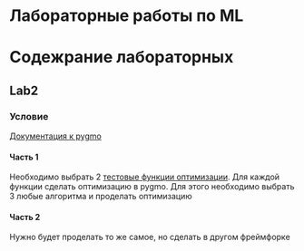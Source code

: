 # Лабораторные работы по ML

# Содежрание лабораторных

## Lab2
### Условие
[Документация к pygmo](https://esa.github.io/pygmo2/tutorials/coding_udp_simple.html)
#### Часть 1
Необходимо выбрать 2 [тестовые функции оптимизации](https://ru.wikipedia.org/wiki/%D0%A2%D0%B5%D1%81%D1%82%D0%BE%D0%B2%D1%8B%D0%B5_%D1%84%D1%83%D0%BD%D0%BA%D1%86%D0%B8%D0%B8_%D0%B4%D0%BB%D1%8F_%D0%BE%D0%BF%D1%82%D0%B8%D0%BC%D0%B8%D0%B7%D0%B0%D1%86%D0%B8%D0%B8).
Для каждой функции сделать оптимизацию в pygmo. Для этого необходимо выбрать 3 любые алгоритма и проделать оптимизацию

#### Часть 2
Нужно будет проделать то же самое, но сделать в другом фреймфорке